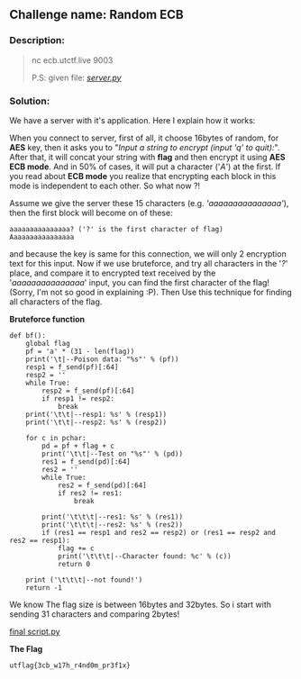 ## Challenge name:	Random ECB

### Description:
> nc ecb.utctf.live 9003
> 
> P.S: given file: *[server.py](./cryptography/utctf_Random-ECB/server.py)*

### Solution:

We have a server with it's application. Here I explain how it works:

When you connect to server, first of all, it choose 16bytes of random, for **AES** key, then it asks you to "*Input a string to encrypt (input 'q' to quit):*". After that, it will concat your string with **flag** and then encrypt it using **AES ECB mode**. And in 50% of cases, it will put a character ('*A*') at the first. If you read about **ECB mode** you realize that encrypting each block in this mode is independent to each other. So what now ?!

Assume we give the server these 15 characters (e.g. *'aaaaaaaaaaaaaaa'*), then the first block will become on of these:

    aaaaaaaaaaaaaaa? ('?' is the first character of flag)
    Aaaaaaaaaaaaaaaa

and because the key is same for this connection, we will only 2 encryption text for this input. Now if we use bruteforce, and try all characters in the '*?*' place, and compare it to encrypted text received by the '*aaaaaaaaaaaaaaa*' input, you can find the first character of the flag! (Sorry, I'm not so good in explaining :P). Then Use this technique for finding all characters of the flag.

**Bruteforce function**

    def bf():
        global flag
        pf = 'a' * (31 - len(flag))
        print('\t|--Poison data: "%s"' % (pf))
        resp1 = f_send(pf)[:64]
        resp2 = ''
        while True:
            resp2 = f_send(pf)[:64]
            if resp1 != resp2:
                break
        print('\t\t|--resp1: %s' % (resp1))
        print('\t\t|--resp2: %s' % (resp2))

        for c in pchar:
            pd = pf + flag + c
            print('\t\t|--Test on "%s"' % (pd))
            res1 = f_send(pd)[:64]
            res2 = ''
            while True:
                res2 = f_send(pd)[:64]
                if res2 != res1:
                    break

            print('\t\t\t|--res1: %s' % (res1))
            print('\t\t\t|--res2: %s' % (res2))
            if (res1 == resp1 and res2 == resp2) or (res1 == resp2 and res2 == resp1):
                flag += c
                print('\t\t\t|--Character found: %c' % (c))
                return 0

        print ('\t\t\t|--not found!')
        return -1

We know The flag size is between 16bytes and 32bytes. So i start with sending 31 characters and comparing 2bytes!

[final script.py](./script.py)

**The Flag**

    utflag{3cb_w17h_r4nd0m_pr3f1x}
